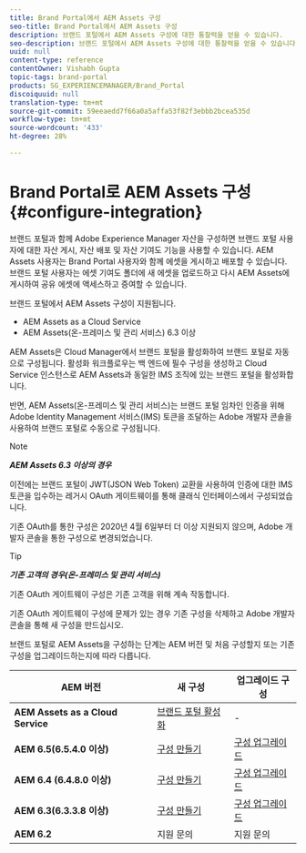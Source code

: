 ```yaml
---
title: Brand Portal에서 AEM Assets 구성
seo-title: Brand Portal에서 AEM Assets 구성
description: 브랜드 포털에서 AEM Assets 구성에 대한 통찰력을 얻을 수 있습니다.
seo-description: 브랜드 포털에서 AEM Assets 구성에 대한 통찰력을 얻을 수 있습니다.
uuid: null
content-type: reference
contentOwner: Vishabh Gupta
topic-tags: brand-portal
products: SG_EXPERIENCEMANAGER/Brand_Portal
discoiquuid: null
translation-type: tm+mt
source-git-commit: 59eeaedd7f66a0a5affa53f82f3ebbb2bcea535d
workflow-type: tm+mt
source-wordcount: '433'
ht-degree: 28%

---
```



# Brand Portal로 AEM Assets 구성 {#configure-integration}

브랜드 포털과 함께 Adobe Experience Manager 자산을 구성하면 브랜드 포털 사용자에 대한 자산 게시, 자산 배포 및 자산 기여도 기능을 사용할 수 있습니다. AEM Assets 사용자는 Brand Portal 사용자와 함께 에셋을 게시하고 배포할 수 있습니다. 브랜드 포털 사용자는 에셋 기여도 폴더에 새 에셋을 업로드하고 다시 AEM Assets에 게시하여 공유 에셋에 액세스하고 증여할 수 있습니다.

브랜드 포털에서 AEM Assets 구성이 지원됩니다.
* AEM Assets as a Cloud Service
* AEM Assets(온-프레미스 및 관리 서비스) 6.3 이상

AEM Assets은 Cloud Manager에서 브랜드 포털을 활성화하여 브랜드 포털로 자동으로 구성됩니다. 활성화 워크플로우는 백 엔드에 필수 구성을 생성하고 Cloud Service 인스턴스로 AEM Assets과 동일한 IMS 조직에 있는 브랜드 포털을 활성화합니다.

반면, AEM Assets(온-프레미스 및 관리 서비스)는 브랜드 포털 임차인 인증을 위해 Adobe Identity Management 서비스(IMS) 토큰을 조달하는 Adobe 개발자 콘솔을 사용하여 브랜드 포털로 수동으로 구성됩니다.

>[!NOTE]
>
>***AEM Assets 6.3 이상의 경우***
>
>이전에는 브랜드 포털이 JWT(JSON Web Token) 교환을 사용하여 인증에 대한 IMS 토큰을 입수하는 레거시 OAuth 게이트웨이를 통해 클래식 인터페이스에서 구성되었습니다.
>
>기존 OAuth를 통한 구성은 2020년 4월 6일부터 더 이상 지원되지 않으며, Adobe 개발자 콘솔을 통한 구성으로 변경되었습니다.


>[!TIP]
>
>***기존 고객의 경우(온-프레미스 및 관리 서비스)***
>
>기존 OAuth 게이트웨이 구성은 기존 고객을 위해 계속 작동합니다.
>
>기존 OAuth 게이트웨이 구성에 문제가 있는 경우 기존 구성을 삭제하고 Adobe 개발자 콘솔을 통해 새 구성을 만드십시오.

브랜드 포털로 AEM Assets을 구성하는 단계는 AEM 버전 및 처음 구성할지 또는 기존 구성을 업그레이드하는지에 따라 다릅니다.

| **AEM 버전** | **새 구성** | **업그레이드 구성** |
|---|---|---|
| **AEM Assets as a Cloud Service** | [브랜드 포털 활성화](https://docs.adobe.com/content/help/ko-KR/experience-manager-cloud-service/assets/brand-portal/configure-aem-assets-with-brand-portal.html) | - |
| **AEM 6.5(6.5.4.0 이상)** | [구성 만들기](https://docs.adobe.com/content/help/ko-KR/experience-manager-65/assets/brandportal/configure-aem-assets-with-brand-portal.html) | [구성 업그레이드](https://docs.adobe.com/content/help/ko-KR/experience-manager-65/assets/brandportal/configure-aem-assets-with-brand-portal.html#upgrade-integration-65) |
| **AEM 6.4 (6.4.8.0 이상)** | [구성 만들기](https://docs.adobe.com/content/help/ko-KR/experience-manager-64/assets/brandportal/configure-aem-assets-with-brand-portal.html) | [구성 업그레이드](https://docs.adobe.com/content/help/ko-KR/experience-manager-64/assets/brandportal/configure-aem-assets-with-brand-portal.html#upgrade-integration-64) |
| **AEM 6.3(6.3.3.8 이상)** | [구성 만들기](https://helpx.adobe.com/kr/experience-manager/6-3/assets/using/brand-portal-configuring-integration.html) | [구성 업그레이드](https://helpx.adobe.com/kr/experience-manager/6-3/assets/using/brand-portal-configuring-integration.html#Upgradeconfiguration) |
| **AEM 6.2** | 지원 문의 | 지원 문의 |
